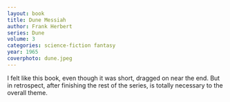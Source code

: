 ```yaml
---
layout: book
title: Dune Messiah
author: Frank Herbert
series: Dune
volume: 3
categories: science-fiction fantasy
year: 1965
coverphoto: dune.jpeg
---
```


I felt like this book, even though it was short, dragged on near the end. But
in retrospect, after finishing the rest of the series, is totally necessary to
the overall theme.
